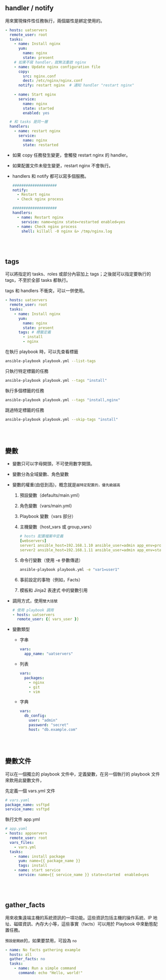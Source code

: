 ## handler / notify

用來實現條件性任務執行，兩個屬性是綁定使用的。


```yaml
- hosts: uatservers
  remote_user: root
  tasks:
    - name: Install nginx
      yum: 
        name: nginx
        state: present
    # 如果不寫 handler，就無法重啟 nginx
    - name: Update nginx configuration file
      copy:
        src: nginx.conf
        dest: /etc/nginx/nginx.conf
      notify: restart nginx  # 通知 handler "restart nginx"
    
    - name: Start nginx
      service: 
        name: nginx
        state: started
        enabled: yes

  # 和 tasks 是同一層
  handlers:
    - name: restart nginx
      service:
        name: nginx
        state: restarted
```

* 如果 copy 任務發生變更，會觸發 restart nginx 的 handler。
* 如果配置文件未發生變更，restart nginx 不會執行。

* handlers 和 notify 都可以寫多個服務。

    ```YAML
    ####################
    notify: 
      - Restart nginx
      - Check nginx process
    
    ####################
    handlers:
      - name: Restart nginx
        service: name=nginx state=restarted enabled=yes
      - name: Check nginx process
        shell: killall -0 nginx &> /tmp/nginx.log
    ```

<br/>

<br/>

## tags

可以將指定的 tasks、roles 或部分內容加上 tags；之後就可以指定要執行的 tags，不至於全部 tasks 都執行。

tags 和 handlers 不衝突，可以一併使用。

```yaml
- hosts: uatservers
  remote_user: root
  tasks:
    - name: Install nginx
      yum: 
        name: nginx
        state: present
      tags: # 標籤定義
        - install
        - nginx
```

在執行 playbook 時，可以先查看標籤

```sh
ansible-playbook playbook.yml --list-tags
```



只執行特定標籤的任務

```sh
ansible-playbook playbook.yml --tags "install"
```

執行多個標籤的任務

```sh
ansible-playbook playbook.yml --tags "install,nginx"
```

跳過特定標籤的任務

```sh
ansible-playbook playbook.yml --skip-tags "install"
```

<br/>

<br/>


## 變數

* 變數只可以字母開頭，不可使用數字開頭。

* 變數分為全域變數、角色變數

* 變數的權重(由低到高)，概念就是`越特定配置的，優先級越高`

    1. 預設變數（defaults/main.yml）

    2. 角色變數（vars/main.yml）

    3. Playbook 變數（vars 部分）

    4. 主機變數（host_vars 或 group_vars）

        ```yml
        # hosts 配置檔案中定義
        [webservers]
        server1 ansible_host=192.168.1.10 ansible_user=admin app_env=production
        server2 ansible_host=192.168.1.11 ansible_user=admin app_env=staging
        ```

    5. 命令行變數（使用 -e 參數傳遞）

        ```sh
        ansible-playbook playbook.yml -e "var1=user1"
        ```

    6. 事前設定的事物（例如，Facts）

    7. 模板和 Jinja2 表達式 中的變數引用


* 調用方式，使用`雙大括號`

    ```yaml
    # 使用 playbook 調用
    - hosts: uatservers
      remote_user: {{ vars_user }}
    ```

* 變數類型

    * 字串

        ```yaml
        vars:
          app_name: "uatservers"
        ```

    * 列表

        ```yaml
        vars:
          packages:
            - nginx
            - git
            - vim
        ```
    
    * 字典

        ```yaml
        vars:
          db_config:
            user: "admin"
            password: "secret"
            host: "db.example.com"
        ```

<br/>

<br/>

## 變數文件

可以在一個獨立的 playbook 文件中，定義變數，在另一個執行的 playbook 文件來飲用此變數文件，


先定義一個 vars.yml 文件

```yml
# vars.yaml
package_name: vsftpd
service_name: vsftpd
```

執行文件 app.yml

```yml
# app.yaml
- hosts: appservers
  remote_user: root
  vars_files:
    - vars.yml
  tasks:
    - name: install package
      yum: name={{ package_name }}
      tags: install
    - name: start service
      service: name={{ service_name }} state=started  enabled=yes
```

<br/>

<br/>

## gather_facts

用來收集遠端主機的系統資訊的一項功能。這些資訊包括主機的操作系統、IP 地址、磁碟資訊、內存大小等，這些事實（facts）可以用於 Playbook 中來動態配置任務。

`預設是開啟`的，如果要禁用，可設為 `no`

```yaml
- name: No facts gathering example
  hosts: all
  gather_facts: no
  tasks:
    - name: Run a simple command
      command: echo "Hello, world!"
```